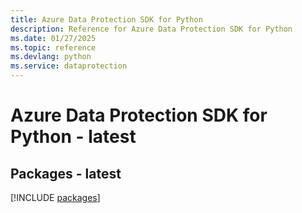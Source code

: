 ```yaml
---
title: Azure Data Protection SDK for Python
description: Reference for Azure Data Protection SDK for Python
ms.date: 01/27/2025
ms.topic: reference
ms.devlang: python
ms.service: dataprotection
---
```

# Azure Data Protection SDK for Python - latest
## Packages - latest
[!INCLUDE [packages](data-protection-index.md)]